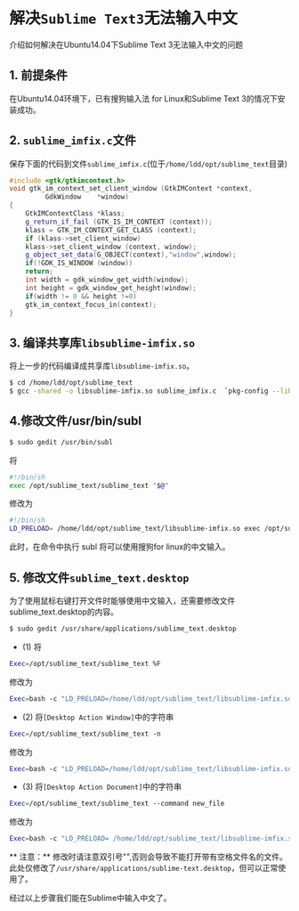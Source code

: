 # 解决`Sublime Text3`无法输入中文

介绍如何解决在Ubuntu14.04下Sublime Text 3无法输入中文的问题         

## 1. 前提条件
  在Ubuntu14.04环境下，已有搜狗输入法 for Linux和Sublime Text 3的情况下安装成功。       

## 2. `sublime_imfix.c`文件 
  保存下面的代码到文件`sublime_imfix.c`(位于`/home/ldd/opt/sublime_text`目录)          

```cpp
#include <gtk/gtkimcontext.h>
void gtk_im_context_set_client_window (GtkIMContext *context,
         GdkWindow    *window)
{
    GtkIMContextClass *klass;
    g_return_if_fail (GTK_IS_IM_CONTEXT (context));
    klass = GTK_IM_CONTEXT_GET_CLASS (context);
    if (klass->set_client_window)
    klass->set_client_window (context, window);
    g_object_set_data(G_OBJECT(context),"window",window);
    if(!GDK_IS_WINDOW (window))
    return;
    int width = gdk_window_get_width(window);
    int height = gdk_window_get_height(window);
    if(width != 0 && height !=0)
    gtk_im_context_focus_in(context);
}
```

## 3. 编译共享库`libsublime-imfix.so`       
 将上一步的代码编译成共享库`libsublime-imfix.so`。           
```bash
$ cd /home/ldd/opt/sublime_text
$ gcc -shared -o libsublime-imfix.so sublime_imfix.c  `pkg-config --libs --cflags gtk+-2.0` -fPIC
```

## 4.修改文件/usr/bin/subl

```bash
$ sudo gedit /usr/bin/subl
```
将       
```bash
#!/bin/sh
exec /opt/sublime_text/sublime_text "$@"
```
修改为        
```bash
#!/bin/sh
LD_PRELOAD= /home/ldd/opt/sublime_text/libsublime-imfix.so exec /opt/sublime_text/sublime_text "$@"
```
此时，在命令中执行 subl 将可以使用搜狗for linux的中文输入。             

## 5.  修改文件`sublime_text.desktop`
  为了使用鼠标右键打开文件时能够使用中文输入，还需要修改文件sublime_text.desktop的内容。         
```bash
$ sudo gedit /usr/share/applications/sublime_text.desktop
```
- (1) 将         
```bash
Exec=/opt/sublime_text/sublime_text %F
```
修改为       
```bash
Exec=bash -c "LD_PRELOAD=/home/ldd/opt/sublime_text/libsublime-imfix.so exec /opt/sublime_text/sublime_text %F"
```
- (2) 将`[Desktop Action Window]`中的字符串                 
```bash
Exec=/opt/sublime_text/sublime_text -n
```
修改为         
```bash
Exec=bash -c "LD_PRELOAD=/home/ldd/opt/sublime_text/libsublime-imfix.so exec /opt/sublime_text/sublime_text -n"
```
- (3) 将`[Desktop Action Document]`中的字符串       
```bash
Exec=/opt/sublime_text/sublime_text --command new_file
```
修改为          
```bash
Exec=bash -c "LD_PRELOAD= /home/ldd/opt/sublime_text/libsublime-imfix.so exec /opt/sublime_text/sublime_text --command new_file"
```
** 注意：**
修改时请注意双引号"",否则会导致不能打开带有空格文件名的文件。此处仅修改了`/usr/share/applications/sublime-text.desktop`，但可以正常使用了。          

经过以上步骤我们能在Sublime中输入中文了。       
